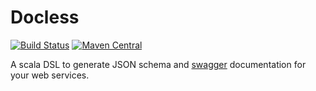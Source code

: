 # Docless

[![Build Status](https://travis-ci.org/timeoutdigital/docless.svg?branch=master)](https://travis-ci.org/timeoutdigital/docless)
[![Maven Central](https://img.shields.io/maven-central/v/com.timeout/docless_2.11.svg)](http://search.maven.org/#search|ga|1|com.timeout.docless)

A scala DSL to generate JSON schema and [swagger](http://swagger.io) documentation for your web services.
